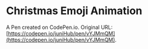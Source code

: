 # Christmas Emoji Animation

A Pen created on CodePen.io. Original URL: [https://codepen.io/juniHub/pen/vYJMmQM](https://codepen.io/juniHub/pen/vYJMmQM).


